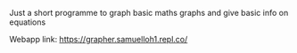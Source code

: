 Just a short programme to graph basic maths graphs and give basic info on equations


Webapp link: https://grapher.samuelloh1.repl.co/
